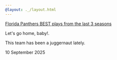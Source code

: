 ```yaml
---
@layout: ._/layout.html
---
```

[Florida Panthers BEST plays from the last 3 seasons]() [](permalink)

<aside>Let's go home, baby!.</aside>

<!-- @include ._/youtube.html @id: RXawsHY1apQ @layout: false -->

This team has been a juggernaut lately.

<time datetime="2008-02-14">10 September 2025</time>
